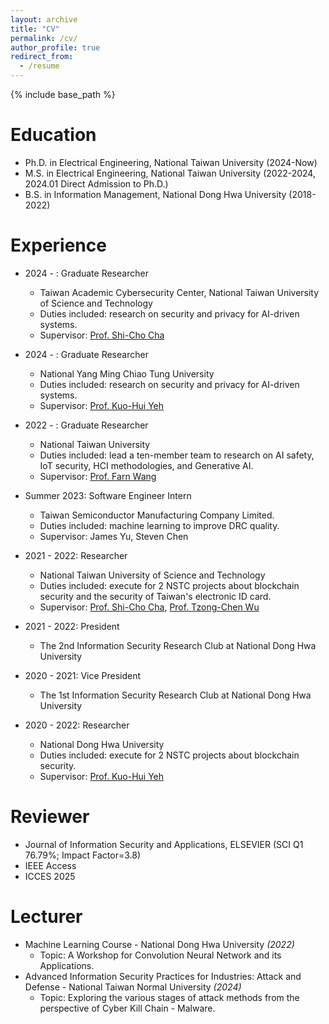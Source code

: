 ```yaml
---
layout: archive
title: "CV"
permalink: /cv/
author_profile: true
redirect_from:
  - /resume
---
```


{% include base_path %}

Education
======
* Ph.D. in Electrical Engineering, National Taiwan University (2024-Now)
* M.S. in Electrical Engineering, National Taiwan University (2022-2024, 2024.01 Direct Admission to Ph.D.)
* B.S. in Information Management, National Dong Hwa University (2018-2022)

Experience
======
* 2024 - : Graduate Researcher
  * Taiwan Academic Cybersecurity Center, National Taiwan University of Science and Technology
  * Duties included: research on security and privacy for AI-driven systems.
  * Supervisor: [Prof. Shi-Cho Cha](https://www.cs.ntust.edu.tw/p/405-1102-106269,c10961.php?Lang=en)

* 2024 - : Graduate Researcher
  * National Yang Ming Chiao Tung University
  * Duties included: research on security and privacy for AI-driven systems.
  * Supervisor: [Prof. Kuo-Hui Yeh](https://scholar.google.com.tw/citations?user=nLG4OMAAAAAJ&hl=zh-TW)

* 2022 - : Graduate Researcher
  * National Taiwan University
  * Duties included: lead a ten-member team to research on AI safety, IoT security, HCI methodologies, and Generative AI.
  * Supervisor: [Prof. Farn Wang](https://cc.ee.ntu.edu.tw/~farn/)

* Summer 2023: Software Engineer Intern
  * Taiwan Semiconductor Manufacturing Company Limited.
  * Duties included: machine learning to improve DRC quality.
  * Supervisor: James Yu, Steven Chen

* 2021 - 2022: Researcher
  * National Taiwan University of Science and Technology
  * Duties included: execute for 2 NSTC projects about blockchain security and the security of Taiwan's electronic ID card.
  * Supervisor: [Prof. Shi-Cho Cha](https://www.cs.ntust.edu.tw/p/405-1102-106269,c10961.php?Lang=en), [Prof. Tzong-Chen Wu](https://www.cs.ntust.edu.tw/p/405-1102-104683,c10827.php?Lang=en)

* 2021 - 2022: President 
  * The 2nd Information Security Research Club at National Dong Hwa University

* 2020 - 2021: Vice President 
  * The 1st Information Security Research Club at National Dong Hwa University

* 2020 - 2022: Researcher
  * National Dong Hwa University
  * Duties included: execute for 2 NSTC projects about blockchain security.
  * Supervisor: [Prof. Kuo-Hui Yeh](https://scholar.google.com.tw/citations?user=nLG4OMAAAAAJ&hl=zh-TW)


Reviewer
======
* Journal of Information Security and Applications, ELSEVIER (SCI Q1 76.79%; Impact Factor=3.8)
* IEEE Access
* ICCES 2025


Lecturer
======
* Machine Learning Course - National Dong Hwa University *(2022)*
  * Topic: A Workshop for Convolution Neural Network and its Applications.
* Advanced Information Security Practices for Industries: Attack and Defense - National Taiwan Normal University *(2024)*
  * Topic: Exploring the various stages of attack methods from the perspective of Cyber ​​Kill Chain - Malware.


